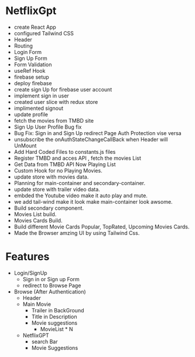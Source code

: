 # NetflixGpt

- create React App
- configured Tailwind CSS
- Header
- Routing
- Login Form
- Sign Up Form
- Form Validation
- useRef Hook
- firebase setup
- deploy firebase
- create sign Up for firebase user account
- implement sign in user
- created user slice with redux store
- implimented signout
- update profile
- fetch the movies from TMBD site
-  Sign Up User Profile Bug fix
- Bug Fix: Sign in and Sign Up redirect Page Auth Protection vise versa
-  unsubscribe the onAuthStateChangeCallBack when Header will UnMount
- Add Hard Coded Files to constants.js files
- Register TMBD and acces API , fetch the movies List
- Get Data from TMBD API Now Playing List
- Custom Hook for no Playing Movies.
- update store with movies data.
- Planning for main-container and secondary-container.
- update store with trailer video data.
- embded the Youtube video make it auto play and mute.
-  we add tail-wind make it look make main-container look awsome.
-  Build secondary component.
-  Movies List build.
-  Movies Cards Build.
-  Build different Movie Cards Popular, TopRated, Upcoming Movies Cards.
-  Made the Browser amzing UI by using Tailwind Css.  

# Features
- Login/SignUp
    - Sign in or Sign up Form 
    - redirect to Browse Page
- Browse (After Authentication)
    - Header
    - Main Movie
        - Trailer in BackGround
        - Title in Description
        - Movie suggestions 
            - MovieList * N
    - NetflixGPT
        - search Bar
        - Movie Suggestions
